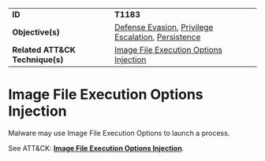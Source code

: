 |||
|---------|------------------------|
|**ID**|**T1183**|
|**Objective(s)**| [Defense Evasion](https://github.com/MAECProject/malware-behaviors/tree/master/defense-evasion), [Privilege Escalation](https://github.com/MAECProject/malware-behaviors/tree/master/privilege-escalation), [Persistence](https://github.com/MAECProject/malware-behaviors/tree/master/persistence)|
|**Related ATT&CK Technique(s)**|[Image File Execution Options Injection](https://attack.mitre.org/techniques/T1183)|


Image File Execution Options Injection
======================================
Malware may use Image File Execution Options to launch a process. 

See ATT&CK: [**Image File Execution Options Injection**](https://attack.mitre.org/techniques/T1183).